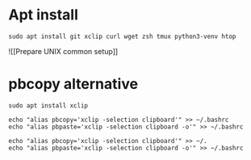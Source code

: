 # Apt install
```
sudo apt install git xclip curl wget zsh tmux python3-venv htop
```

![[Prepare UNIX common setup]]
# pbcopy alternative
```
sudo apt install xclip
```

```
echo "alias pbcopy='xclip -selection clipboard'" >> ~/.bashrc
echo "alias pbpaste='xclip -selection clipboard -o'" >> ~/.bashrc
```

```
echo "alias pbcopy='xclip -selection clipboard'" >> ~/.
echo "alias pbpaste='xclip -selection clipboard -o'" >> ~/.bashrc
```

